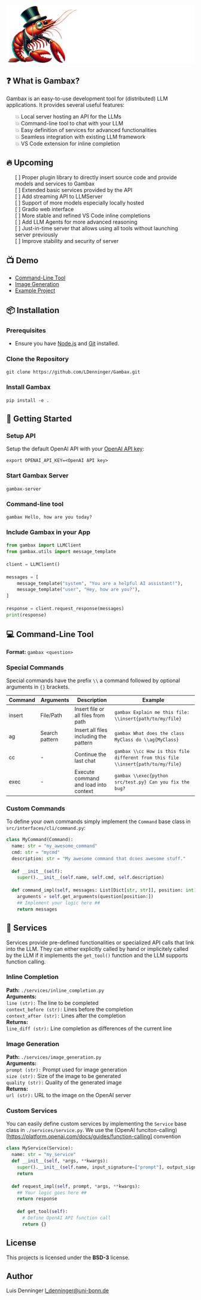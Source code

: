<div style="text-align: center;">
    <img src="misc/logo.png" alt="Gambax" />
</div>

## ❓ What is Gambax?
Gambax is an easy-to-use development tool for (distributed) LLM applications. It provides several useful features: 
<ul style="list-style: none; margin: 0; padding: 0.1;">
  <li>💥 Local server hosting an API for the LLMs</li>
  <li>💥 Command-line tool to chat with your LLM</li>
  <li>💥 Easy definition of services for advanced functionalities</li>
  <li>💥 Seamless integration with existing LLM framework</li>
  <li>💥 VS Code extension for inline completion</li>
</ul>

## 🔥 Upcoming 
<ul style="list-style: none; margin: 0; padding: 0.2;">
  <li>[ ] Proper plugin library to directly insert source code and provide models and services to Gambax</li>
  <li>[ ] Extended basic services provided by the API</li>
  <li>[ ] Add streaming API to LLMServer</li>
  <li>[ ] Support of more models especially locally hosted</li>
  <li>[ ] Gradio web interface</li>
  <li>[ ] More stable and refined VS Code inline completions</li>
  <li>[ ] Add LLM Agents for more advanced reasoning</li>
  <li>[ ] Just-in-time server that allows using all tools without launching server previously</li>
  <li>[ ] Improve stability and security of server</li>
</ul>

## 📺 Demo
 - [Command-Line Tool](./examples/command_line.md)
 - [Image Generation](./examples/image_generation.md)
 - [Example Project](./examples/example_project/README.md)

## 📦 Installation

### Prerequisites

- Ensure you have [Node.js](https://nodejs.org/) and [Git](https://git-scm.com/) installed.

### Clone the Repository
```shell
git clone https://github.com/LDenninger/Gambax.git
```

### Install Gambax
```shell
pip install -e .
```

## 🚀 Getting Started

### Setup API
Setup the default OpenAI API with your [OpenAI API key](https://platform.openai.com/api-keys):
```shell
export OPENAI_API_KEY=<OpenAI API key>
```

### Start Gambax Server
```shell
gambax-server
```

### Command-line tool
```shell
gambax Hello, how are you today?
```

### Include Gambax in your App
```python
from gambax import LLMClient
from gambax.utils import message_template

client = LLMClient()

messages = [
    message_template("system", "You are a helpful AI assistant!"),
    message_template("user", "Hey, how are you?"),
]

response = client.request_response(messages)
print(response)
```

## 💻 Command-Line Tool

**Format:** `gambax <question>`

### Special Commands
Special commands have the prefix `\\` a command followed by optional arguments in `{}` brackets.

|  Command | Arguments  | Description  | Example | 
|---|---|---|---|
| insert |  File/Path  | Insert file or all files from path   | `gambax Explain me this file: \\insert{path/to/my/file}` | 
| ag  |  Search pattern  | Insert all files including the pattern | `gambax What does the class MyClass do \\ag{MyClass}`|
| cc  | -  | Continue the last chat  |  `gambax \\cc How is this file different from this file \\insert{path/to/my/file}` |
| exec  | -  | Execute command and load into context  |  `gambax \\exec{python src/test.py} Can you fix the bug?` |

### Custom Commands
To define your own commands simply implement the `Command` base class in `src/interfaces/cli/command.py`:
```python
class MyCommand(Command):
  name: str = "my_awesome_command"
  cmd: str = "mycmd"
  description: str = "My awesome command that dcoes awesome stuff."

  def __init__(self):
    super().__init__(self.name, self.cmd, self.description)

  def command_impl(self, messages: List[Dict[str, str]], position: int) -> List[Dict[str, str]]:
    arguments = self.get_arguments(question[position:])
    ## Implement your logic here ##
    return messages
```

## 🔧 Services
Services provide pre-defined functionalities or specialized API calls that link into the LLM.
They can either explicitly called by hand or implicitely called by the LLM if it implements the `get_tool()` function and the LLM supports function calling.

### Inline Completion 
**Path:** `./services/inline_completion.py` <br/>
**Arguments:** <br/>
 `line (str):` The line to be completed <br/>
 `context_before (str):` Lines before the completion <br/>
 `context_after (str):` Lines after the completion <br/>
 **Returns:** <br/>
 `line_diff (str):` Line completion as differences of the current line

### Image Generation
**Path:** `./services/image_generation.py` <br/>
**Arguments:** <br/>
 `prompt (str):` Prompt used for image generation <br/>
 `size (str):` Size of the image to be generated <br/>
 `quality (str):` Quality of the generated image <br/>
 **Returns:** <br/>
 `url (str):` URL to the image on the OpenAI server

### Custom Services
You can easily define custom services by implementing the `Service` base class in `./services/service.py`.
We use the (OpenAI funciton-calling)[https://platform.openai.com/docs/guides/function-calling] convention
```python
class MyService(Service):
  name: str = "my_service"
  def __init__(self, *args, **kwargs):
    super().__init__(self.name, input_signature=["prompt"], output_signature=["response"])
    return

  def request_impl(self, prompt, *args, **kwargs):
    ## Your logic goes here ##
    return response

    def get_tool(self):
      # Define OpenAI API function call 
      return {}
```



## License
This projects is licensed under the **BSD-3** license.

## Author
Luis Denninger <l_denninger@uni-bonn.de>

